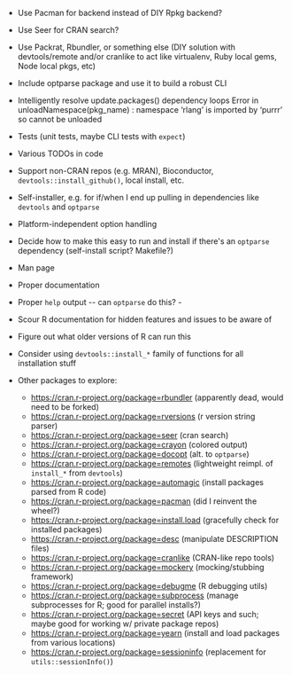 - Use Pacman for backend instead of DIY Rpkg backend?
- Use Seer for CRAN search?
- Use Packrat, Rbundler, or something else (DIY solution with devtools/remote and/or cranlike to act like virtualenv, Ruby local gems, Node local pkgs, etc)

- Include optparse package and use it to build a robust CLI

- Intelligently resolve update.packages() dependency loops Error in unloadNamespace(pkg_name) : namespace ‘rlang’ is imported by ‘purrr’ so
  cannot be unloaded
- Tests (unit tests, maybe CLI tests with `expect`)
- Various TODOs in code
- Support non-CRAN repos (e.g. MRAN), Bioconductor,
  `devtools::install_github()`, local install, etc.
- Self-installer, e.g. for if/when I end up pulling in dependencies like `devtools` and `optparse`
- Platform-independent option handling
- Decide how to make this easy to run and install if there's an `optparse` dependency (self-install script? Makefile?)
- Man page
- Proper documentation
- Proper `help` output -- can `optparse` do this? - 
- Scour R documentation for hidden features and issues to be aware of
- Figure out what older versions of R can run this
- Consider using `devtools::install_*` family of functions for all installation stuff
- Other packages to explore:
    - https://cran.r-project.org/package=rbundler (apparently dead, would need to be forked)
    - https://cran.r-project.org/package=rversions (r version string parser)
    - https://cran.r-project.org/package=seer (cran search)
    - https://cran.r-project.org/package=crayon (colored output)
    - https://cran.r-project.org/package=docopt (alt. to `optparse`)
    - https://cran.r-project.org/package=remotes (lightweight reimpl. of `install_*` from `devtools`)
    - https://cran.r-project.org/package=automagic (install packages parsed from R code)
    - https://cran.r-project.org/package=pacman (did I reinvent the wheel?)
    - https://cran.r-project.org/package=install.load (gracefully check for installed packages)
    - https://cran.r-project.org/package=desc (manipulate DESCRIPTION files)
    - https://cran.r-project.org/package=cranlike (CRAN-like repo tools)
    - https://cran.r-project.org/package=mockery (mocking/stubbing framework)
    - https://cran.r-project.org/package=debugme (R debugging utils)
    - https://cran.r-project.org/package=subprocess (manage subprocesses for R; good for parallel installs?)
    - https://cran.r-project.org/package=secret (API keys and such; maybe good for working w/ private package repos)
    - https://cran.r-project.org/package=yearn (install and load packages from various locations)
    - https://cran.r-project.org/package=sessioninfo (replacement for `utils::sessionInfo()`)
